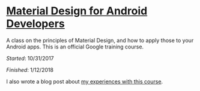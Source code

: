 # [Material Design for Android Developers](https://www.udacity.com/course/material-design-for-android-developers--ud862)

A class on the principles of Material Design, and how to apply those to your Android apps. This is an official Google training course.

_Started_: 10/31/2017

_Finished_: 1/12/2018

I also wrote a blog post about [my experiences with this course](https://jdupont.github.io/blogs?title=material_design_for_android_developers).
